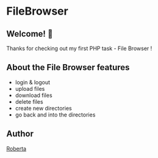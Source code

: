# FileBrowser

## Welcome! 👋

Thanks for checking out my first PHP task - File Browser !

## About the File Browser features

- login & logout
- upload files
- download files
- delete files 
- create new directories
- go back and into the directories

## Author
[Roberta](https://github.com/Roberta2020)
